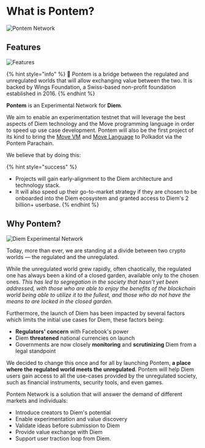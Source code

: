 # What is Pontem?

![Pontem Network](/assets/illustrations/whats_pontem.png "Pontem Network")

## Features

![Features](/assets/illustrations/introduction.png "Features")

{% hint style="info" %}
🚀 Pontem is a bridge between the regulated and unregulated worlds that will allow exchanging value between the two. It is backed by Wings Foundation, a Swiss-based non-profit foundation established in 2016.
{% endhint %}

**Pontem** is an Experimental Network for **Diem**.

We aim to enable an experimentation testnet that will leverage the best aspects of Diem technology and the Move programming language in order to speed up use case development. Pontem will also be the first project of its kind to bring the [Move VM](../move_vm/README.md) and [Move Language](../lang/README.md) to Polkadot via the Pontem Parachain.

We believe that by doing this:

{% hint style="success" %}
* Projects will gain early-alignment to the Diem architecture and technology stack.
* It will also speed up their go-to-market strategy if they are chosen to be onboarded into the Diem ecosystem and granted access to Diem's 2 billion+ userbase.
{% endhint %}

## Why Pontem?

![Diem Experimental Network](/assets/illustrations/diem_exp.png "Diem Experimental Network")

Today, more than ever, we are standing at a divide between two crypto worlds — the regulated and the unregulated. 

While the unregulated world grew rapidly, often chaotically, the regulated one has always been a kind of a closed garden, available only to the chosen ones. _This has led to segregation in the society that hasn’t yet been addressed, with those who are able to enjoy the benefits of the blockchain world being able to utilize it to the fullest, and those who do not have the means to are locked in the closed garden._

Furthermore, the launch of Diem has been impacted by several factors which limits the initial use cases for Diem, these factors being:

* **Regulators' concern** with Facebook's power
* Diem **threatened** national currencies on launch
* Governments are now closely **monitoring** and **scrutinizing** Diem from a legal standpoint

We decided to change this once and for all by launching Pontem, **a place where the regulated world meets the unregulated**. Pontem will help Diem users gain access to all the use-cases provided by the unregulated society, such as financial instruments, security tools, and even games.

Pontem Network is a solution that will answer the demand of different markets and individuals:

* Introduce creators to Diem's potential
* Enable experimentation and value discovery
* Validate ideas before submission to Diem
* Provide value exchange with Diem
* Support user traction loop from Diem.
